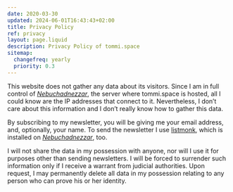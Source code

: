 ```yaml
---
date: 2020-03-30
updated: 2024-06-01T16:43:43+02:00
title: Privacy Policy
ref: privacy
layout: page.liquid
description: Privacy Policy of tommi.space
sitemap:
  changefreq: yearly
  priority: 0.3
---
```

This website does not gather any data about its visitors. Since I am in full control of <cite>[Nebuchadnezzar](jam/public/Nebuchadnezzar.md)</cite>, the server where tommi.space is hosted, all I could know are the IP addresses that connect to it. Nevertheless, I don’t care about this information and I don’t really know how to gather this data.

By subscribing to my newsletter, you will be giving me your email address, and, optionally, your name. To send the newsletter I use [listmonk](https://listmonk.app 'listmonk official website'), which is installed on <cite>[Nebuchadnezzar](jam/public/Nebuchadnezzar.md)</cite>, too.

I will not share the data in my possession with anyone, nor will I use it for purposes other than sending newsletters. I will be forced to surrender such information only if I receive a warrant from judicial authorities. Upon request, I may permanently delete all data in my possession relating to any person who can prove his or her identity.
